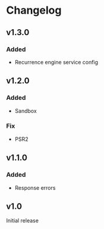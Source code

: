 # Changelog

## v1.3.0

### Added

- Recurrence engine service config

## v1.2.0

### Added

- Sandbox

### Fix

- PSR2

## v1.1.0

### Added

- Response errors

## v1.0

Initial release
